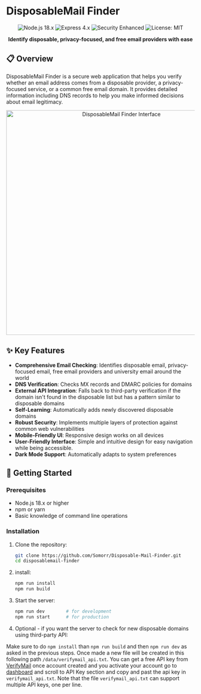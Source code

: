 # DisposableMail Finder

<div align="center">
  <img src="https://img.shields.io/badge/Node.js-18.x-green" alt="Node.js 18.x">
  <img src="https://img.shields.io/badge/Express-4.x-blue" alt="Express 4.x">
  <img src="https://img.shields.io/badge/Security-Enhanced-orange" alt="Security Enhanced">
  <img src="https://img.shields.io/badge/License-MIT-yellow" alt="License: MIT">
</div>

<p align="center">
  <strong>Identify disposable, privacy-focused, and free email providers with ease</strong>
</p>

## 📋 Overview

DisposableMail Finder is a secure web application that helps you verify whether an email address comes from a disposable provider, a privacy-focused service, or a common free email domain. It provides detailed information including DNS records to help you make informed decisions about email legitimacy.

<div align="center">
  <img src="./Docs/demo.gif" alt="DisposableMail Finder Interface" width="600">
</div>

## ✨ Key Features

- **Comprehensive Email Checking**: Identifies disposable email, privacy-focused email, free email providers and university email around the world
- **DNS Verification**: Checks MX records and DMARC policies for domains
- **External API Integration**: Falls back to third-party verification if the domain isn't found in the disposable list but has a pattern similar to disposable domains
- **Self-Learning**: Automatically adds newly discovered disposable domains
- **Robust Security**: Implements multiple layers of protection against common web vulnerabilities
- **Mobile-Friendly UI**: Responsive design works on all devices
- **User-Friendly Interface**: Simple and intuitive design for easy navigation while being accessible.
- **Dark Mode Support**: Automatically adapts to system preferences

## 🚀 Getting Started

### Prerequisites

- Node.js 18.x or higher
- npm or yarn
- Basic knowledge of command line operations

### Installation

1. Clone the repository:
   ```bash
   git clone https://github.com/Somorr/Disposable-Mail-Finder.git
   cd disposablemail-finder
   ```
2. install:
   ``` bash 
   npm run install
   npm run build
   ```
3. Start the server:
   ```bash 
   npm run dev        # for development
   npm run start      # for production
   ```
   
4. Optional - if you want the server to check for new disposable domains using third-party API:

Make sure to do `npm install` than `npm run build` and then `npm run dev` as asked in the previous steps. Once made a new file will be created in this following path `/data/verifymail_api.txt`. You can get a free API key from [VerifyMail](https://verifymail.io/) once account created and you activate your account go to [dashboard](https://verifymail.io/dashboard) and scroll to API Key section and copy and past the api key in `verifymail_api.txt`.
Note that the file `verifymail_api.txt` can support multiple API keys, one per line.
